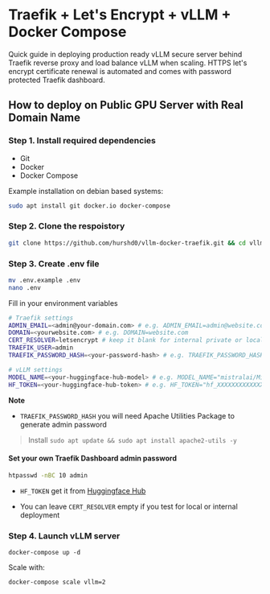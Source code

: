 # Traefik + Let's Encrypt + vLLM + Docker Compose 

Quick guide in deploying production ready vLLM secure server behind Traefik reverse proxy and load balance vLLM when scaling. HTTPS let's encrypt certificate renewal is automated and comes with password protected Traefik dashboard.

## How to deploy on Public GPU Server with Real Domain Name

### Step 1. Install required dependencies

- Git
- Docker
- Docker Compose

Example installation on debian based systems:
```bash
sudo apt install git docker.io docker-compose
```

### Step 2. Clone the respoistory
```bash
git clone https://github.com/hurshd0/vllm-docker-traefik.git && cd vllm-docker-traefik
```

### Step 3. Create .env file
```bash
mv .env.example .env
nano .env
```

Fill in your environment variables
```bash
# Traefik settings
ADMIN_EMAIL=<admin@your-domain.com> # e.g. ADMIN_EMAIL=admin@website.com
DOMAIN=<yourwebsite.com> # e.g. DOMAIN=website.com
CERT_RESOLVER=letsencrypt # keep it blank for internal private or local net
TRAEFIK_USER=admin
TRAEFIK_PASSWORD_HASH=<your-password-hash> # e.g. TRAEFIK_PASSWORD_HASH=$2y$10$OfEBpHk52P/5Ad1qzDj79esMnuhaEbV5of7OBTSurzhtSENLeWzAW 

# vLLM settings
MODEL_NAME=<your-huggingface-hub-model> # e.g. MODEL_NAME="mistralai/Mistral-7B-Instruct-v0.1"
HF_TOKEN=<your-huggingface-hub-token> # e.g. HF_TOKEN="hf_XXXXXXXXXXXXXXXXX"
```
**Note**

- `TRAEFIK_PASSWORD_HASH` you will need Apache Utilities Package to generate admin password
> Install `sudo apt update && sudo apt install apache2-utils -y`

#### Set your own Traefik Dashboard admin password
```bash
htpasswd -nBC 10 admin
```

- `HF_TOKEN` get it from [Huggingface Hub](https://huggingface.co/docs/hub/security-tokens)

- You can leave `CERT_RESOLVER` empty if you test for local or internal deployment

### Step 4. Launch vLLM server
```
docker-compose up -d
```

Scale with:
```
docker-compose scale vllm=2
```